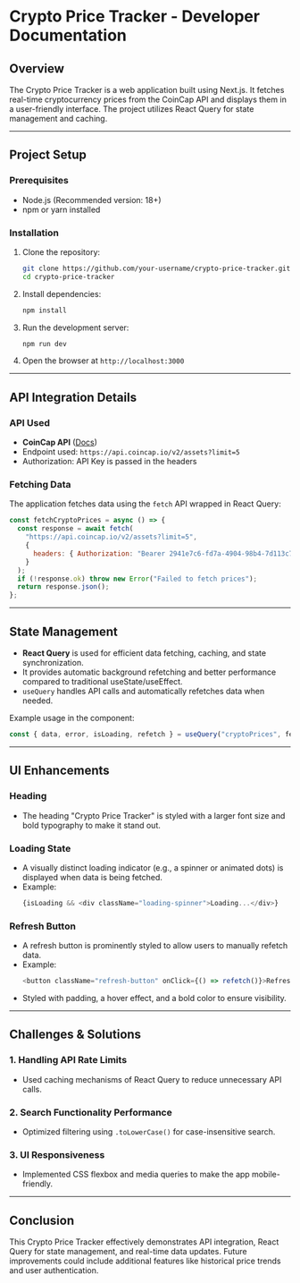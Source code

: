 

# Crypto Price Tracker - Developer Documentation

## Overview
The Crypto Price Tracker is a web application built using Next.js. It fetches real-time cryptocurrency prices from the CoinCap API and displays them in a user-friendly interface. The project utilizes React Query for state management and caching.

---
## **Project Setup**

### **Prerequisites**
- Node.js (Recommended version: 18+)
- npm or yarn installed

### **Installation**
1. Clone the repository:
   ```sh
   git clone https://github.com/your-username/crypto-price-tracker.git
   cd crypto-price-tracker
   ```
2. Install dependencies:
   ```sh
   npm install
   ```
3. Run the development server:
   ```sh
   npm run dev
   ```
4. Open the browser at `http://localhost:3000`

---
## **API Integration Details**

### **API Used**
- **CoinCap API** ([Docs](https://docs.coincap.io/))
- Endpoint used: `https://api.coincap.io/v2/assets?limit=5`
- Authorization: API Key is passed in the headers

### **Fetching Data**
The application fetches data using the `fetch` API wrapped in React Query:
```js
const fetchCryptoPrices = async () => {
  const response = await fetch(
    "https://api.coincap.io/v2/assets?limit=5",
    {
      headers: { Authorization: "Bearer 2941e7c6-fd7a-4904-98b4-7d113c79dd37" },
    }
  );
  if (!response.ok) throw new Error("Failed to fetch prices");
  return response.json();
};
```

---
## **State Management**
- **React Query** is used for efficient data fetching, caching, and state synchronization.
- It provides automatic background refetching and better performance compared to traditional useState/useEffect.
- `useQuery` handles API calls and automatically refetches data when needed.

Example usage in the component:
```js
const { data, error, isLoading, refetch } = useQuery("cryptoPrices", fetchCryptoPrices);
```

---
## **UI Enhancements**
### **Heading**
- The heading "Crypto Price Tracker" is styled with a larger font size and bold typography to make it stand out.

### **Loading State**
- A visually distinct loading indicator (e.g., a spinner or animated dots) is displayed when data is being fetched.
- Example:
  ```js
  {isLoading && <div className="loading-spinner">Loading...</div>}
  ```
  
### **Refresh Button**
- A refresh button is prominently styled to allow users to manually refetch data.
- Example:
  ```js
  <button className="refresh-button" onClick={() => refetch()}>Refresh Data</button>
  ```
- Styled with padding, a hover effect, and a bold color to ensure visibility.

---
## **Challenges & Solutions**

### **1. Handling API Rate Limits**
- Used caching mechanisms of React Query to reduce unnecessary API calls.

### **2. Search Functionality Performance**
- Optimized filtering using `.toLowerCase()` for case-insensitive search.

### **3. UI Responsiveness**
- Implemented CSS flexbox and media queries to make the app mobile-friendly.

---
## **Conclusion**
This Crypto Price Tracker effectively demonstrates API integration, React Query for state management, and real-time data updates. Future improvements could include additional features like historical price trends and user authentication.

